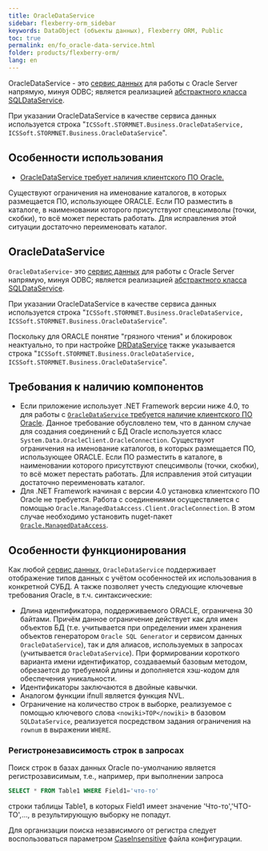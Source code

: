 ```yaml
---
title: OracleDataService
sidebar: flexberry-orm_sidebar
keywords: DataObject (объекты данных), Flexberry ORM, Public
toc: true
permalink: en/fo_oracle-data-service.html
folder: products/flexberry-orm/
lang: en
---
```


OracleDataService - это [сервис данных](fo_data-service.html) для работы с Oracle Server напрямую, минуя ODBC; является реализацией [абстрактного класса SQLDataService](fo_sql-data-service.html).

При указании OracleDataService в качестве сервиса данных используется строка "`ICSSoft.STORMNET.Business.OracleDataService, ICSSoft.STORMNET.Business.OracleDataService`".

## Особенности использования

* [OracleDataService требует наличия клиентского ПО Oracle.](fo_minimum-required-client-set-for-oracle-data-service.html)

Существуют ограничения на именование каталогов, в которых размещается ПО, использующее ORACLE. Если ПО разместить в каталоге, в наименовании которого присутствуют спецсимволы (точки, скобки), то всё может перестать работать. Для исправления этой ситуации достаточно переименовать каталог.

## OracleDataService

`OracleDataService`- это [сервис данных](fo_data-service.html) для работы с Oracle Server напрямую, минуя ODBC; является реализацией [абстрактного класса SQLDataService](fo_sql-data-service.html).

При указании OracleDataService в качестве сервиса данных используется строка "`ICSSoft.STORMNET.Business.OracleDataService, ICSSoft.STORMNET.Business.OracleDataService`".

Поскольку для ORACLE понятие "грязного чтения" и блокировок неактуально, то при настройке [DRDataService](fo_dr-data-service.html) также указывается строка "`ICSSoft.STORMNET.Business.OracleDataService, ICSSoft.STORMNET.Business.OracleDataService`".

## Требования к наличию компонентов

* Если приложение использует .NET Framework версии ниже 4.0, то для работы с [`OracleDataService` требуется наличие клиентского ПО Oracle](fo_minimum-required-client-set-for-oracle-data-service.html).
Данное требование обусловлено тем, что в данном случае для создания соединений с БД  Oracle используется класс `System.Data.OracleClient.OracleConnection`.
Существуют ограничения на именование каталогов, в которых размещается ПО, использующее ORACLE. Если ПО разместить в каталоге, в наименовании которого присутствуют спецсимволы (точки, скобки), то всё может перестать работать. Для исправления этой ситуации достаточно переименовать каталог.
* Для .NET Framework начиная с версии 4.0 установка клиентского ПО Oracle не требуется. 
Работа с соединениями осуществляется с помощью `Oracle.ManagedDataAccess.Client.OracleConnection`. В этом случае необходимо установить nuget-пакет 
[`Oracle.ManagedDataAccess`](http://nuget.ics.perm.ru/packages/Oracle.ManagedDataAccess/).

## Особенности функционирования

Как любой [сервис данных](fo_data-service.html), `OracleDataService` поддерживает отображение типов данных с учётом особенностей их использования в конкретной СУБД. А также позволяет учесть следующие ключевые требования Oracle, в т.ч. синтаксические:
* Длина идентификатора, поддерживаемого ORACLE, ограничена 30 байтами. Причём данное ограничение действует как для имен объектов БД (т.е. учитывается при определении имен хранения  объектов генератором `Oracle SQL Generator` и сервисом данных `OracleDataService`), так и для алиасов, используемых в запросах (учитывается `OracleDataService`).
При формировании короткого варианта имени идентификатор, создаваемый базовым методом, обрезается до требуемой длины и дополняется хэш-кодом для обеспечения уникальности.
* Идентификаторы заключаются в двойные кавычки.
* Аналогом функции ifnull является функция NVL.
* Ограничение на количество строк в выборке, реализуемое с помощью ключевого слова `<nowiki>TOP</nowiki>` в базовом `SQLDataService`, реализуется посредством задания ограничения на `rownum` в выражении `WHERE`.

### Регистронезависимость строк в запросах

Поиск строк в базах данных Oracle по-умолчанию является регистрозависимым, т.е., например, при выполнении запроса

``` sql
SELECT * FROM Table1 WHERE Field1='что-то'
```

строки таблицы Table1, в которых Field1 имеет значение 'Что-то','ЧТО-ТО',..., в результирующую выборку не попадут.  

Для организации поиска независимого от регистра следует воспользоваться параметром [CaseInsensitive](fo_insensitivity-register-ds.html) файла конфигурации.
